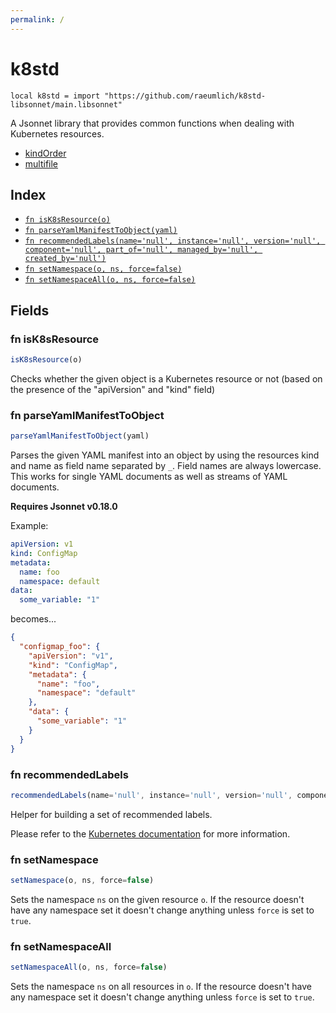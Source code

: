 ```yaml
---
permalink: /
---
```


# k8std

```jsonnet
local k8std = import "https://github.com/raeumlich/k8std-libsonnet/main.libsonnet"
```

A Jsonnet library that provides common functions when dealing with
Kubernetes resources.


* [kindOrder](kindOrder.md)
* [multifile](multifile.md)

## Index

* [`fn isK8sResource(o)`](#fn-isk8sresource)
* [`fn parseYamlManifestToObject(yaml)`](#fn-parseyamlmanifesttoobject)
* [`fn recommendedLabels(name='null', instance='null', version='null', component='null', part_of='null', managed_by='null', created_by='null')`](#fn-recommendedlabels)
* [`fn setNamespace(o, ns, force=false)`](#fn-setnamespace)
* [`fn setNamespaceAll(o, ns, force=false)`](#fn-setnamespaceall)

## Fields

### fn isK8sResource

```ts
isK8sResource(o)
```

Checks whether the given object is a Kubernetes resource or not (based on
the presence of the "apiVersion" and "kind" field)


### fn parseYamlManifestToObject

```ts
parseYamlManifestToObject(yaml)
```

Parses the given YAML manifest into an object by using the resources kind
and name as field name separated by `_`. Field names are always lowercase.
This works for single YAML documents as well as streams of YAML documents.

**Requires Jsonnet v0.18.0**

Example:

```yaml
apiVersion: v1
kind: ConfigMap
metadata:
  name: foo
  namespace: default
data:
  some_variable: "1"
```

becomes...

```json
{
  "configmap_foo": {
    "apiVersion": "v1",
    "kind": "ConfigMap",
    "metadata": {
      "name": "foo",
      "namespace": "default"
    },
    "data": {
      "some_variable": "1"
    }
  }
}
```


### fn recommendedLabels

```ts
recommendedLabels(name='null', instance='null', version='null', component='null', part_of='null', managed_by='null', created_by='null')
```

Helper for building a set of recommended labels.

Please refer to the [Kubernetes documentation](
  https://kubernetes.io/docs/concepts/overview/working-with-objects/common-labels/
) for more information.


### fn setNamespace

```ts
setNamespace(o, ns, force=false)
```

Sets the namespace `ns` on the given resource `o`.
If the resource doesn't have any namespace set it doesn't change anything
unless `force` is set to `true`.


### fn setNamespaceAll

```ts
setNamespaceAll(o, ns, force=false)
```

Sets the namespace `ns` on all resources in `o`.
If the resource doesn't have any namespace set it doesn't change anything
unless `force` is set to `true`.
